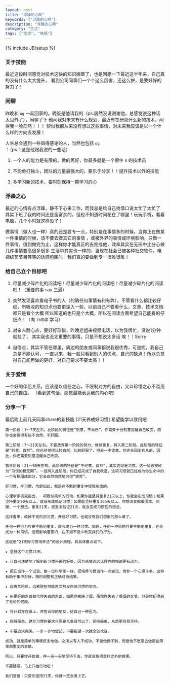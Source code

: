 ```yaml
---
layout: post
title: "浮躁的心啊"
keywords: ["浮躁的心啊"]
description: "浮躁的心啊"
category: "生活"
tags: ["生活", "情感"]
---
```

{% include JB/setup %}

### 关于技能

最近这段时间感觉对技术这快的知识搁置了，也是回想一下最近这半年来，自己真的没有什么太大提升，
看到公司同事们一个个这么厉害，还这么拼，是要好好的努力了！


### 闲聊

昨晚和 `og` 一起回家的，晚饭是他请我的（ps:居然没说谢谢他，总感觉说这种话太见外了），闲聊了下
他问我对未来有什么规划、最近有在研究什么新的技术，问得我一脸茫然！！！
貌似我都从来没有想过这些事情，对未来我应该是以一个什么样的方向去发展！


人生总会遇到一些值得感谢的人，当然也包括 `og` ：（ps：这是他跟我说的一些话）

1. 一个人的能力是有限的，做的再好，你最多就是一个很牛 x 的技术员

2. 不能单打独斗，团队的力量最强大的，要乐于分享！！提升技术以外的技能

3. 多学习新的技术，要时刻保持一颗学习的心

### 浮躁之心

最近的心情有点浮躁，静不下心来工作，而我总是给自己找借口说太忙了太忙了
其实下班了我的时间还是蛮富余的，但也不知道时间花在了哪里！玩玩手机，看看电脑，几个小时就这样没了！

做事情（做人也一样）真的还是要专一点，特别是在事情多的时候，当你正在做某一件事情的时候，请不要去做其它的事情
，或被外界的事情或环境影响，只做一件事情，值到做完为止，这样你才能真正的去完成他，效率其实在无形中比分心做几件事情要高很多很多
生活中其实也一样的，当现在社会已被各种社交软件，电视综艺节目等等的诱惑包围时，我们真的要做到专一很难很难！


### 给自己立个目标吧

1. 尽量减少碎片化的阅读吧！尽量减少碎片化的阅读吧！尽量减少碎片化的阅读吧！（重要的事 say 三遍）

2. 突然发现喜欢看电子书的人（的确任何事情有利有弊），不管看什么都比较仔细，所吸收的知识点也要更深入一些，以前自己不管看什么，文章、技术文档都只是看个大概
所以知道的也只是个大概，所以在阅读方面希望自己能看的仔细点！（向 `lb同学` 学习）

3. 对亲人耐心点，要好好珍惜，昨晚老姐来视频电话，以为我很忙，没说1分钟就挂了， 其实我也没太重要的事情，只是不想说太多话
唉！！Sorry

4. 自信点，其实不管在哪里，周边的朋友或同事都说我很优秀，可是呢，我自己总是不能认可，
一直以来，我一般只看到别人的优点，自己的缺点！所以总觉得自己能再做的更好，对自己要求不要太高！！


### 关于爱情

一个好的伴侣关系，应该是以信任之心，不限制对方的自由，又以珍惜之心不滥用自己的自由。
（看到这句话，感觉最能表达我的内心吧）


### 分享一下

最后附上前几天同事share的新技能 [21天养成好习惯]
希望能学以致用吧


```
第一阶段：1～7天左右。此阶段的特征是“刻意，不自然”。你需要十分刻意提醒自己改变，而你也会觉得有些不自然，不舒服。 

第二阶段：7～21天左右。不要放弃第一阶段的努力，继续重复，跨入第二阶段。此阶段的特征是“刻意，自然”。你已经觉得比较自然，比较舒服了，但是一不留意，你还会回复到从前，因此，你还需要刻意提醒自己改变。
 
第三阶段：21～90天左右。此阶段的特征是“不经意，自然”，其实这就是习惯。这一阶段被称为“习惯的稳定期”。一旦跨入此阶段，你已经完成了自我改造，这项习惯就已经成为你生命中的一个有机组成部分，它会自然而然地为你“效劳”。
 
好习惯，坏习惯，均是如此，都是在不断的重复中慢慢形成的。 

心理学家研究指出，一项看似简单的行动，如果你能坚持重复21天以上，你就会形成习惯；如果坚持重复90天以上，就会形成稳定习惯；如果能坚持重复365天以上，你想改变都很困难。同理，一个想法，重复21天，或重复验证21次，就会变成习惯性的想法。
 
这样看来，改掉不良的旧习惯，养成好习惯，也就没有我们想象的那么难了。 

任何一种行为只要不断地重复，就会成为一种习惯。同理，任何一种思想只要不断地重复，也会成为一种习惯，进而影响潜意识，在不知不觉中改变我们的行为。 

这就是“21天好习惯培养法”的设计原理，其具体要点如下。 

★ 坚持这个习惯21天。 

★ 让自己清楚地了解到新习惯带来的好处，因为感情远远比理性的强迫更有动力。 

★ 把它当作一个试验。像一位科学家一样，把培养习惯当作一次尝试，而非一个心理斗争。这将有助于集中对待，随时调整和正确对待结果。 

★ 远离危险区。远离那些可能再次触发你旧习惯的地方。 

★ 用更好的东西替代你失去的东西，如果你戒掉了烟，虽然你失去了香烟的享受，但是你却得到了无价的健康。 

★ 将计划写在纸上，并告诉你的朋友，给自己一种压力。 

★ 保持简单。建立习惯的要求只需要几条就可以了，保持简单，从而更容易坚持。 

★ 不要追求完美。一步一步地做起，不要指望一次就全部改变。 

成功，就是简单的事情反复地做。之所以有人不成功，不是他做不到，而是他不愿意去做那些简单而重复的事情。 

所以，只要你开始做，并一天一天地坚持下去，你就会取得意料之外的效果。 

不要疑惑，马上开始行动吧！ 

我们坚信：只要你坚持21天，你就一定会爱上它。

```
